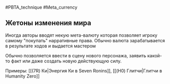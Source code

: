 #PBTA_technique #Meta_currency 
## Жетоны изменения мира
Иногда авторы вводят некую мета-валюту которая позволяет игроку самому "покупать" нарративные права. Обычно валюта зарабатывается в результате ходов и выдается мастером

Обычно позволяется ввести в сцену нового персонажа, заявить какой-то факт или даже создать новую действующую силу.

Примеры: [[(7R) Ки|Энергия Ки в Seven Ronins]], [[(H0) Глитчи|Глитчи в Humanity Zero]]